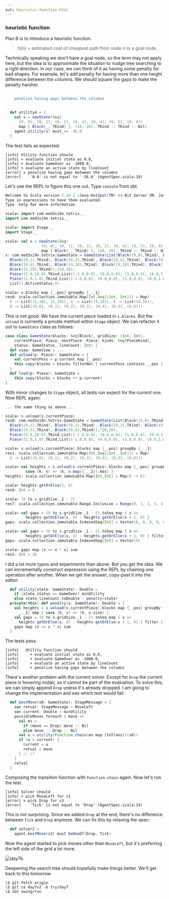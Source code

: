 ```yaml
---
out: heuristic-function.html
---
```


### heuristic function

Plan B is to introduce a heuristic function. 

> *h(n)* = estimated cost of cheapest path from node *n* to a goal node.

Technically speaking we don't have a goal node, so the term may not apply here, but the idea is to approximate the situation to nudge tree searching to a right direction. In our case, we can think of it as having some penalty for bad shapes. For example, let's add penalty for having more than one height difference between the columns. We should square the gaps to make the penalty harsher.

```scala
                                                                              s2"""
    penalize having gaps between the columns                                  \$utility4
                                                                              """
...
  def utility4 = {
    val s = newState(Seq(
      (0, 0), (0, 1), (0, 2), (0, 3), (0, 4), (0, 5), (0, 6))
      map { Block(_, TKind) }, (10, 20), TKind :: TKind :: Nil)
    agent.utility(s) must_== -36.0
  }
```

The test fails as expected:

```
[info] Utility function should
[info] + evaluate initial state as 0.0,
[info] + evaluate GameOver as -1000.0,
[info] + evaluate an active state by lineCount
[error] x penalize having gaps between the columns
[error]    '0.0' is not equal to '-36.0' (AgentSpec.scala:10)
```

Let's use the REPL to figure this one out. Type `console` from sbt.

```scala
Welcome to Scala version 2.10.2 (Java HotSpot(TM) 64-Bit Server VM, Java 1.6.0_51).
Type in expressions to have them evaluated.
Type :help for more information.

scala> import com.eed3si9n.tetrix._
import com.eed3si9n.tetrix._

scala> import Stage._
import Stage._

scala> val s = newState(Seq(
                (0, 0), (0, 1), (0, 2), (0, 3), (0, 4), (0, 5), (0, 6))
                map { Block(_, TKind) }, (10, 20), TKind :: TKind :: Nil)
s: com.eed3si9n.tetrix.GameState = GameState(List(Block((0,0),TKind), Block((0,1),TKind),
  Block((0,2),TKind), Block((0,3),TKind), Block((0,4),TKind), Block((0,5),TKind),
  Block((0,6),TKind), Block((4,18),TKind), Block((5,18),TKind), Block((6,18),TKind),
  Block((5,19),TKind)),(10,20),
  Piece((5.0,18.0),TKind,List((-1.0,0.0), (0.0,0.0), (1.0,0.0), (0.0,1.0))),
  Piece((2.0,1.0),TKind,List((-1.0,0.0), (0.0,0.0), (1.0,0.0), (0.0,1.0))),
  List(),ActiveStatus,0)

scala> s.blocks map {_.pos} groupBy {_._1}
res0: scala.collection.immutable.Map[Int,Seq[(Int, Int)]] = Map(
  5 -> List((5,18), (5,19)), 4 -> List((4,18)), 6 -> List((6,18)),
  0 -> List((0,0), (0,1), (0,2), (0,3), (0,4), (0,5), (0,6)))
```

This is not good. We have the current piece loaded in `s.blocks`. But the `unload` is currently a private method within `Stage` object. We can refactor it out to `GameState` class as follows:

```scala
case class GameState(blocks: Seq[Block], gridSize: (Int, Int),
    currentPiece: Piece, nextPiece: Piece, kinds: Seq[PieceKind],
    status: GameStatus, lineCount: Int) {
  def view: GameView = ...
  def unload(p: Piece): GameState = {
    val currentPoss = p.current map {_.pos}
    this.copy(blocks = blocks filterNot { currentPoss contains _.pos })
  }
  def load(p: Piece): GameState =
    this.copy(blocks = blocks ++ p.current)
}
```

With minor changes to `Stage` object, all tests run expect for the current one. Now REPL again:

```scala
... the same thing as above ...

scala> s.unload(s.currentPiece)
res0: com.eed3si9n.tetrix.GameState = GameState(List(Block((0,0),TKind),
  Block((0,1),TKind), Block((0,2),TKind), Block((0,3),TKind), Block((0,4),TKind),
  Block((0,5),TKind), Block((0,6),TKind)),(10,20),
  Piece((5.0,18.0),TKind,List((-1.0,0.0), (0.0,0.0), (1.0,0.0), (0.0,1.0))),
  Piece((2.0,1.0),TKind,List((-1.0,0.0), (0.0,0.0), (1.0,0.0), (0.0,1.0))),List(),ActiveStatus,0)

scala> s.unload(s.currentPiece).blocks map {_.pos} groupBy {_._1}
res1: scala.collection.immutable.Map[Int,Seq[(Int, Int)]] = Map(
  0 -> List((0,0), (0,1), (0,2), (0,3), (0,4), (0,5), (0,6)))

scala> val heights = s.unload(s.currentPiece).blocks map {_.pos} groupBy {_._1} map {
         case (k, v) => (k, v.map({_._2}).max) }
heights: scala.collection.immutable.Map[Int,Int] = Map(0 -> 6)

scala> heights.getOrElse(1, 0)
res6: Int = 0

scala> (0 to s.gridSize._1 - 2)
res7: scala.collection.immutable.Range.Inclusive = Range(0, 1, 2, 3, 4, 5, 6, 7, 8)

scala> val gaps = (0 to s.gridSize._1 - 2).toSeq map { x =>
         heights.getOrElse(x, 0) - heights.getOrElse(x + 1, 0) }
gaps: scala.collection.immutable.IndexedSeq[Int] = Vector(6, 0, 0, 0, 0, 0, 0, 0, 0)

scala> val gaps = (0 to s.gridSize._1 - 2).toSeq map { x => 
         heights.getOrElse(x, 0) - heights.getOrElse(x + 1, 0) } filter {_ > 1}
gaps: scala.collection.immutable.IndexedSeq[Int] = Vector(6)

scala> gaps map {x => x * x} sum
res5: Int = 36
```

I did a lot more typos and experiments than above. But you get the idea. We can incrementally construct expression using the REPL by chaining one operation after another. When we get the answer, copy-past it into the editor:

```scala
  def utility(state: GameState): Double =
    if (state.status == GameOver) minUtility
    else state.lineCount.toDouble - penalty(state)
  private[this] def penalty(s: GameState): Double = {
    val heights = s.unload(s.currentPiece).blocks map {_.pos} groupBy {
      _._1} map { case (k, v) => (k, v.size) }
    val gaps = (0 to s.gridSize._1 - 2).toSeq map { x =>
      heights.getOrElse(x, 0) - heights.getOrElse(x + 1, 0) } filter {_ > 1}
    gaps map {x => x * x} sum
  }
```

The tests pass.

```
[info]   Utility function should
[info]     + evaluate initial state as 0.0,
[info]     + evaluate GameOver as -1000.0,
[info]     + evaluate an active state by lineCount
[info]     + penalize having gaps between the columns
```

There's another problem with the current solver. Except for `Drop` the current piece is hovering midair, so it cannot be part of the evaluation. To solve this, we can simply append `Drop` unless it's already dropped. I am going to change the implementation and see which test would fail:

```scala
  def bestMove(s0: GameState): StageMessage = {
    var retval: StageMessage = MoveLeft 
    var current: Double = minUtility
    possibleMoves foreach { move =>
      val ms = 
        if (move == Drop) move :: Nil
        else move :: Drop :: Nil 
      val u = utility(Function.chain(ms map {toTrans})(s0))
      if (u > current) {
        current = u
        retval = move 
      } // if
    }
    retval
  }
```

Composing the transition function with `Function.chain` again. Now let's run the test.

```
[info] Solver should
[info] + pick MoveLeft for s1
[error] x pick Drop for s3
[error]    'Tick' is not equal to 'Drop' (AgentSpec.scala:14)
```

This is not surprising. Since we added `Drop` at the end, there's no difference between `Tick` and `Drop` anymore.
We can fix this by relaxing the spec:

```scala
  def solver2 =
    agent.bestMove(s3) must beOneOf(Drop, Tick)
```

Now the agent started to pick moves other than `MoveLeft`, but it's preferring the left side of the grid a lot more.

![day7b](http://eed3si9n.com/images/tetrix-in-scala-day7b.png)

Deepening the search tree should hopefully make things better. We'll get back to this tomorrow.

```
\$ git fetch origin
\$ git co day7v2 -b try/day7
\$ sbt swing/run
```
